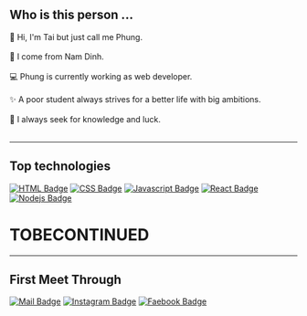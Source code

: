 <h2>Who is this person ...</h2>

👋 Hi, I'm Tai but just call me Phung. <br><br>
💁 I come from Nam Dinh. <br><br>
💻 Phung is currently working as web developer. <br><br>
✨ A poor student always strives for a better life with big ambitions.<br><br>
🌱 I always seek for knowledge and luck.<br><br>

---
## **Top technologies**

[![HTML Badge](https://img.shields.io/badge/-HTML-E34F26?style=for-the-badge&labelColor=black&logo=html5&logoColor=E34F26)](#)
[![CSS Badge](https://img.shields.io/badge/-CSS-1572b6?style=for-the-badge&labelColor=black&logo=css3&logoColor=1572b6)](#) 
[![Javascript Badge](https://img.shields.io/badge/-Javascript-F0DB4F?style=for-the-badge&labelColor=black&logo=javascript&logoColor=F0DB4F)](#) 
[![React Badge](https://img.shields.io/badge/-React-61DBFB?style=for-the-badge&labelColor=black&logo=react&logoColor=61DBFB)](#) 
[![Nodejs Badge](https://img.shields.io/badge/-Nodejs-3C873A?style=for-the-badge&labelColor=black&logo=node.js&logoColor=3C873A)](#) 

# TOBECONTINUED

---

## **First Meet Through**
[![Mail Badge](https://img.shields.io/badge/-DinhVanTai-c0392b?style=flat&labelColor=c0392b&logo=gmail&logoColor=white)](mailto:taidvph20044@gmail.com) [![Instagram Badge](https://img.shields.io/badge/-@tranphung625-e84393?style=flat&labelColor=e84393&logo=instagram&logoColor=white)](https://instagram.com/tranphung625)  [![Faebook Badge](https://img.shields.io/badge/-TranPhung-blue?style=flat&labelColor=blue&logo=facebook&logoColor=white)](facebook.com/taidvph20044)
